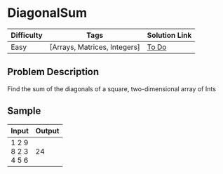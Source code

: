 # DiagonalSum

| Difficulty | Tags | Solution Link
| --- | --- | --- | 
| Easy | [Arrays, Matrices, Integers] | [To Do]() | 


## Problem Description

Find the sum of the diagonals of a square, two-dimensional array of Ints

## Sample

| Input | Output |
| --- | --- |
| 1 2 9 <br> 8 2 3 <br> 4 5 6 | 24 |
